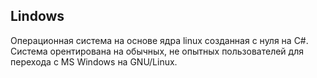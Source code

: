 ## Lindows
Операционная система на основе ядра linux созданная с нуля на C#. Система орентирована на обычных, не опытных пользователей для перехода с MS Windows на GNU/Linux.
